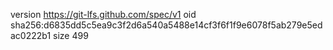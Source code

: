 version https://git-lfs.github.com/spec/v1
oid sha256:d6835dd5c5ea9c3f2d6a540a5488e14cf3f6f1f9e6078f5ab279e5edac0222b1
size 499
